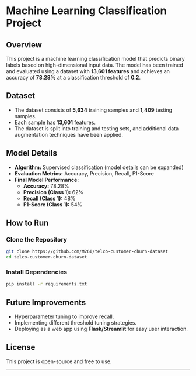 # Machine Learning Classification Project

## Overview
This project is a machine learning classification model that predicts binary labels based on high-dimensional input data. The model has been trained and evaluated using a dataset with **13,601 features** and achieves an accuracy of **78.28%** at a classification threshold of **0.2**.

## Dataset
- The dataset consists of **5,634** training samples and **1,409** testing samples.
- Each sample has **13,601** features.
- The dataset is split into training and testing sets, and additional data augmentation techniques have been applied.

## Model Details
- **Algorithm:** Supervised classification (model details can be expanded)
- **Evaluation Metrics:** Accuracy, Precision, Recall, F1-Score
- **Final Model Performance:**
  - **Accuracy:** 78.28%
  - **Precision (Class 1):** 62%
  - **Recall (Class 1):** 48%
  - **F1-Score (Class 1):** 54%
  
## How to Run
### Clone the Repository
```bash
git clone https://github.com/M26I/telco-customer-churn-dataset
cd telco-customer-churn-dataset
```

### Install Dependencies
```bash
pip install -r requirements.txt
```

## Future Improvements
- Hyperparameter tuning to improve recall.
- Implementing different threshold tuning strategies.
- Deploying as a web app using **Flask/Streamlit** for easy user interaction.

## License
This project is open-source and free to use.

---


